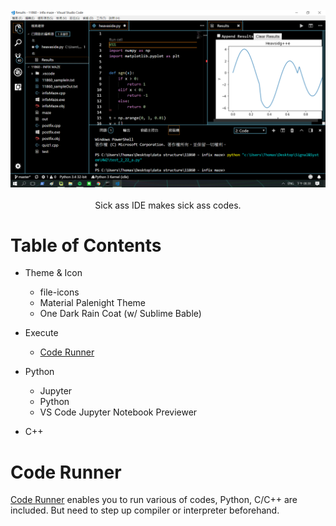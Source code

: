 <br/>
<div align="center">
  <img src="https://github.com/thomas861205/vscode-settings/blob/master/cover.png">
</div>
<br/>
<div align="center"> Sick ass IDE makes sick ass codes. </div>

# Table of Contents

- Theme & Icon
  - file-icons
  - Material Palenight Theme
  - One Dark Rain Coat (w/ Sublime Bable)
  
- Execute
  - [Code Runner](#Code-Runner)
  
- Python
  - Jupyter
  - Python
  - VS Code Jupyter Notebook Previewer
  
- C++

# Code Runner

[Code Runner](https://marketplace.visualstudio.com/items?itemName=formulahendry.code-runner) enables you to run various of codes,
Python, C/C++ are included. But need to step up compiler or interpreter beforehand.

